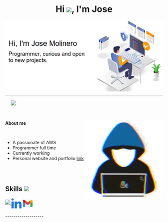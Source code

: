 <h1 align="center">Hi <img src = "https://raw.githubusercontent.com/MartinHeinz/MartinHeinz/master/wave.gif" width = 30px>, I'm Jose</h1>

<img src="https://github.com/JoseMolinero/JoseMolinero/blob/master/cabecera.PNG" align="center" alt="josemolinero header image">

-------------------
&emsp;
<a href="https://github.com/DenverCoder1/readme-typing-svg"><img src="https://readme-typing-svg.herokuapp.com?font=Time+New+Roman&color=cyan&size=25&center=true&vCenter=true&width=600&height=100&lines=Assalamu+O+Alaikum+Warahmatullah..&hearts;++;Self-taught+Front-End+Developer,;Computer+Science+Student,;CTF+Newbie,;Active+Learner/Researcher,;Love+to+learn+new+stuffs..<3"></a>

&emsp;

<picture> <img align="right" src="https://github.com/JoseMolinero/JoseMolinero/blob/master/aboutme.gif" width = 250px></picture> **About me**

<br>

- A passionate of AWS
- Programmer full time
- Currently working
- Personal website and portfolio [link](https://josemolinero.com)

<br><br>

<h2> Skills <img src = "https://media2.giphy.com/media/QssGEmpkyEOhBCb7e1/giphy.gif?cid=ecf05e47a0n3gi1bfqntqmob8g9aid1oyj2wr3ds3mg700bl&rid=giphy.gif" width = 32px> </h2>
<a href= https://github.com/JoseMolinero > <img width ='32px' src ='https://github.com/JoseMolinero/JoseMolinero/blob/master/javascript.svg> </a>
<a href= https://github.com/JoseMolinero > <img width ='32px' src ='https://github.com/JoseMolinero/JoseMolinero/blob/master/python.svg> </a>
<a href= https://github.com/JoseMolinero > <img width ='32px' src ='https://github.com/JoseMolinero/JoseMolinero/blob/master/c.png> </a>
<a href= https://github.com/JoseMolinero > <img width ='32px' src ='https://github.com/JoseMolinero/JoseMolinero/blob/master/php.png> </a>


<h2> Connect with me <img src='https://github.com/JoseMolinero/JoseMolinero/blob/master/contact.gif' width="100px"> </h2>
<a href = 'https://www.linkedin.com/in/jose-molinero-moles/'> <img width = '32px' align= 'center' src="https://github.com/JoseMolinero/JoseMolinero/blob/master/in.svg"/></a> 
<a href = 'mailto:pepemolineromoles98@gmail.com'> <img width = '32px' align= 'center' src="https://github.com/JoseMolinero/JoseMolinero/blob/master/mail.png"/></a>

  
<br>
<br>
-------------------
&emsp;
